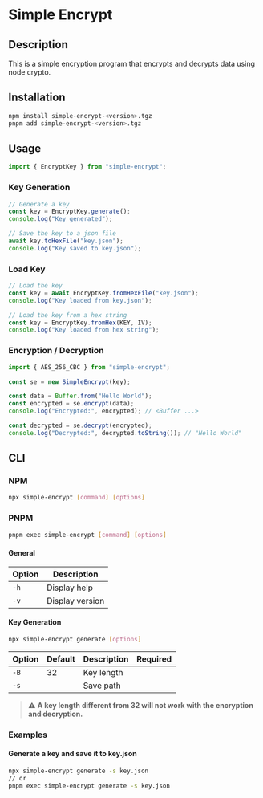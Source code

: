 # Simple Encrypt

## Description

This is a simple encryption program that encrypts and decrypts data using node crypto.

## Installation

```bash
npm install simple-encrypt-<version>.tgz
pnpm add simple-encrypt-<version>.tgz
```

## Usage

```ts
import { EncryptKey } from "simple-encrypt";
```

### Key Generation

```ts
// Generate a key
const key = EncryptKey.generate();
console.log("Key generated");

// Save the key to a json file
await key.toHexFile("key.json");
console.log("Key saved to key.json");
```

### Load Key

```ts
// Load the key
const key = await EncryptKey.fromHexFile("key.json");
console.log("Key loaded from key.json");

// Load the key from a hex string
const key = EncryptKey.fromHex(KEY, IV);
console.log("Key loaded from hex string");
```

### Encryption / Decryption

```ts
import { AES_256_CBC } from "simple-encrypt";

const se = new SimpleEncrypt(key);

const data = Buffer.from("Hello World");
const encrypted = se.encrypt(data);
console.log("Encrypted:", encrypted); // <Buffer ...>

const decrypted = se.decrypt(encrypted);
console.log("Decrypted:", decrypted.toString()); // "Hello World"
```

## CLI

### NPM

```bash
npx simple-encrypt [command] [options]
```

### PNPM

```bash
pnpm exec simple-encrypt [command] [options]
```

#### General

| Option | Description     |
| ------ | --------------- |
| `-h`   | Display help    |
| `-v`   | Display version |

#### Key Generation

```bash
npx simple-encrypt generate [options]
```

| Option | Default | Description | Required |
| ------ | ------- | ----------- | -------- |
| `-B`   | 32      | Key length  |          |
| `-s`   |         | Save path   |          |

> :warning: **A key length different from 32 will not work with the encryption and decryption.**

<!-- #### Encryption and Decryption

```bash
npx simple-encrypt encrypt [options]
npx simple-encrypt decrypt [options]
```

| Option | Default | Description | Required |
| ------ | ------- | ----------- | -------- |
| `-k`   |         | Key path    | Yes      |
| `-i`   |         | Input path  | Yes      |
| `-o`   |         | Output path | Yes      | -->

### Examples

#### Generate a key and save it to key.json

```bash
npx simple-encrypt generate -s key.json
// or
pnpm exec simple-encrypt generate -s key.json
```

<!-- #### Encrypt input.txt and save it to output.txt

```bash
npx simple-encrypt encrypt -k key.json -i input.txt -o output.enc
```

#### Decrypt input.txt and save it to output.txt

```bash
npx simple-encrypt decrypt -k key.json -i output.enc -o output.txt
``` -->
